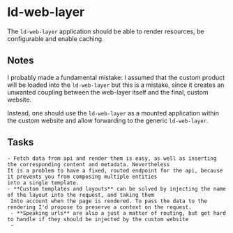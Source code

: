 # ld-web-layer

The `ld-web-layer` application should be able to render resources, be configurable and enable caching.

## Notes

I probably made a fundamental mistake: I assumed that the custom product will be loaded into the `ld-web-layer` but this
is a mistake, since it creates an unwanted coupling between the web-layer itself and the final, custom website.
 
Instead, one should use the `ld-web-layer` as a mounted application within the custom website and allow forwarding to the
generic `ld-web-layer`.

## Tasks

    - Fetch data from api and render them is easy, as well as inserting the corresponding content and metadata. Nevertheless
    It is a problem to have a fixed, routed endpoint for the api, because it prevents you from composing multiple entities
    into a single template.
    - **Custom templates and layouts** can be solved by injecting the name of the layout into the request, and taking them
     Into account when the page is rendered. To pass the data to the rendering I'd propose to preserve a context on the request.
     - **Speaking urls** are also a just a matter of routing, but get hard to handle if they should be injected by the custom website
     - 
    
